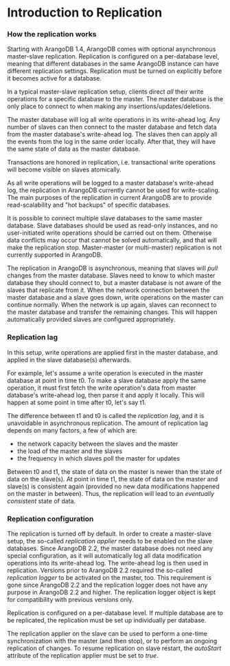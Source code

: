 Introduction to Replication
===========================

### How the replication works

Starting with ArangoDB 1.4, ArangoDB comes with optional asynchronous master-slave 
replication. Replication is configured on a per-database level, meaning that 
different databases in the same ArangoDB instance can have different replication
settings. Replication must be turned on explicitly before it becomes active for a
database.

In a typical master-slave replication setup, clients direct *all* their write 
operations for a specific database to the master. The master database is the only 
place to connect to when making any insertions/updates/deletions.

The master database will log all write operations in its write-ahead log.
Any number of slaves can then connect to the master database and fetch data from the
master database's write-ahead log. The slaves then can apply all the events from the log in 
the same order locally. After that, they will have the same state of data as the master
database.

Transactions are honored in replication, i.e. transactional write operations will 
become visible on slaves atomically.

As all write operations will be logged to a master database's write-ahead log, the 
replication in ArangoDB currently cannot be used for write-scaling. The main purposes 
of the replication in current ArangoDB are to provide read-scalability and "hot backups" 
of specific databases.

It is possible to connect multiple slave databases to the same master database. Slave
databases should be used as read-only instances, and no user-initiated write operations 
should be carried out on them. Otherwise data conflicts may occur that cannot be solved 
automatically, and that will make the replication stop. Master-master (or multi-master) 
replication is not currently supported in ArangoDB.

The replication in ArangoDB is asynchronous, meaning that slaves will *pull* changes 
from the master database. Slaves need to know to which master database they should 
connect to, but a master database is not aware of the slaves that replicate from it. 
When the network connection between the master database and a slave goes down, write 
operations on the master can continue normally. When the network is up again, slaves 
can reconnect to the master database and transfer the remaining changes. This will 
happen automatically provided slaves are configured appropriately.


### Replication lag

In this setup, write operations are applied first in the master database, and applied 
in the slave database(s) afterwards. 

For example, let's assume a write operation is executed in the master database 
at point in time t0. To make a slave database apply the same operation, it must first 
fetch the write operation's data from master database's write-ahead log, then parse it and 
apply it locally. This will happen at some point in time after t0, let's say t1. 

The difference between t1 and t0 is called the *replication lag*, and it is unavoidable 
in asynchronous replication. The amount of replication lag depends on many factors, a 
few of which are:

* the network capacity between the slaves and the master
* the load of the master and the slaves
* the frequency in which slaves poll the master for updates

Between t0 and t1, the state of data on the master is newer than the state of data
on the slave(s). At point in time t1, the state of data on the master and slave(s)
is consistent again (provided no new data modifications happened on the master in
between). Thus, the replication will lead to an *eventually consistent* state of data.

### Replication configuration

The replication is turned off by default. In order to create a master-slave setup,
the so-called *replication applier* needs to be enabled on the slave databases.
Since ArangoDB 2.2, the master database does not need any special configuration, as
it will automatically log all data modification operations into its write-ahead log.
The write-ahead log is then used in replication. Versions prior to ArangoDB 2.2
required the so-called *replication logger* to be activated on the master, too. This
requirement is gone since ArangoDB 2.2 and the replication logger does not have any 
purpose in ArangoDB 2.2 and higher. The replication logger object is kept for compatibility 
with previous versions only.

Replication is configured on a per-database level. If multiple database are to be 
replicated, the replication must be set up individually per database.

The replication applier on the slave can be used to perform a one-time synchronization
with the master (and then stop), or to perform an ongoing replication of changes. To
resume replication on slave restart, the *autoStart* attribute of the replication 
applier must be set to *true*. 

